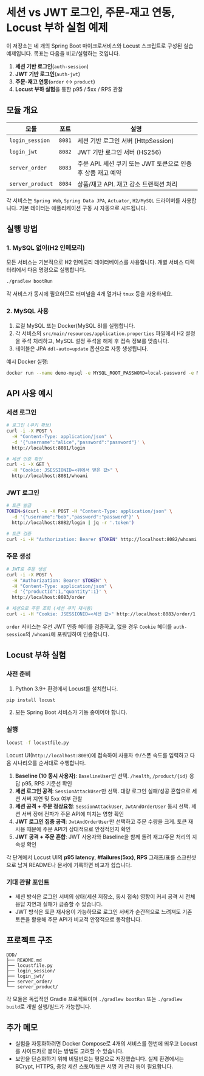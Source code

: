 # 세션 vs JWT 로그인, 주문-재고 연동, Locust 부하 실험 예제

이 저장소는 네 개의 Spring Boot 마이크로서비스와 Locust 스크립트로 구성된 실습 예제입니다. 목표는 다음을 비교/실험하는 것입니다.

1. **세션 기반 로그인**(`auth-session`)
2. **JWT 기반 로그인**(`auth-jwt`)
3. **주문-재고 연동**(`order` ↔ `product`)
4. **Locust 부하 실험**을 통한 p95 / 5xx / RPS 관찰

## 모듈 개요

| 모듈 | 포트 | 설명 |
| --- | --- | --- |
| `login_session` | `8081` | 세션 기반 로그인 서버 (HttpSession) |
| `login_jwt` | `8082` | JWT 기반 로그인 서버 (HS256) |
| `server_order` | `8083` | 주문 API. 세션 쿠키 또는 JWT 토큰으로 인증 후 상품 재고 예약 |
| `server_product` | `8084` | 상품/재고 API. 재고 감소 트랜잭션 처리 |

각 서비스는 `Spring Web`, `Spring Data JPA`, `Actuator`, `H2/MySQL` 드라이버를 사용합니다. 기본 데이터는 애플리케이션 구동 시 자동으로 시드됩니다.

## 실행 방법

### 1. MySQL 없이(H2 인메모리)

모든 서비스는 기본적으로 H2 인메모리 데이터베이스를 사용합니다. 개별 서비스 디렉터리에서 다음 명령으로 실행합니다.

```bash
./gradlew bootRun
```

각 서비스가 동시에 필요하므로 터미널을 4개 열거나 `tmux` 등을 사용하세요.

### 2. MySQL 사용

1. 로컬 MySQL 또는 Docker(MySQL 8)를 실행합니다.
2. 각 서비스의 `src/main/resources/application.properties` 파일에서 H2 설정을 주석 처리하고, MySQL 설정 주석을 해제 후 접속 정보를 맞춥니다.
3. 테이블은 JPA `ddl-auto=update` 옵션으로 자동 생성됩니다.

예시 Docker 실행:

```bash
docker run --name demo-mysql -e MYSQL_ROOT_PASSWORD=local-password -e MYSQL_DATABASE=demo -p 3306:3306 -d mysql:8
```

## API 사용 예시

### 세션 로그인

```bash
# 로그인 (쿠키 확보)
curl -i -X POST \
  -H "Content-Type: application/json" \
  -d '{"username":"alice","password":"password"}' \
  http://localhost:8081/login

# 세션 인증 확인
curl -i -X GET \
  -H "Cookie: JSESSIONID=<위에서 받은 값>" \
  http://localhost:8081/whoami
```

### JWT 로그인

```bash
# 토큰 발급
TOKEN=$(curl -s -X POST -H "Content-Type: application/json" \
  -d '{"username":"bob","password":"password"}' \
  http://localhost:8082/login | jq -r '.token')

# 토큰 검증
curl -i -H "Authorization: Bearer $TOKEN" http://localhost:8082/whoami
```

### 주문 생성

```bash
# JWT로 주문 생성
curl -i -X POST \
  -H "Authorization: Bearer $TOKEN" \
  -H "Content-Type: application/json" \
  -d '{"productId":1,"quantity":1}' \
  http://localhost:8083/order

# 세션으로 주문 조회 (세션 쿠키 재사용)
curl -i -H "Cookie: JSESSIONID=<세션 값>" http://localhost:8083/order/1
```

`order` 서비스는 우선 JWT 인증 헤더를 검증하고, 없을 경우 `Cookie` 헤더를 `auth-session`의 `/whoami`에 포워딩하여 인증합니다.

## Locust 부하 실험

### 사전 준비

1. Python 3.9+ 환경에서 Locust를 설치합니다.

```bash
pip install locust
```

2. 모든 Spring Boot 서비스가 기동 중이어야 합니다.

### 실행

```bash
locust -f locustfile.py
```

Locust UI(`http://localhost:8089`)에 접속하여 사용자 수/스폰 속도를 입력하고 다음 시나리오를 순서대로 수행합니다.

1. **Baseline (10 동시 사용자)**: `BaselineUser`만 선택. `/health`, `/product/{id}` 응답 p95, RPS 기준선 확인
2. **세션 로그인 공격**: `SessionAttackUser`만 선택. 대량 로그인 실패/성공 혼합으로 세션 서버 지연 및 5xx 여부 관찰
3. **세션 공격 + 주문 정상요청**: `SessionAttackUser`, `JwtAndOrderUser` 동시 선택. 세션 서버 장애 전파가 주문 API에 미치는 영향 확인
4. **JWT 로그인 집중 공격**: `JwtAndOrderUser`만 선택하고 주문 수량을 크게. 토큰 재사용 때문에 주문 API가 상대적으로 안정적인지 확인
5. **JWT 공격 + 주문 혼합**: JWT 사용자와 Baseline을 함께 돌려 재고/주문 처리의 지속성 확인

각 단계에서 Locust UI의 **p95 latency**, **#failures(5xx)**, **RPS** 그래프/표를 스크린샷으로 남겨 README나 문서에 기록하면 비교가 쉽습니다.

### 기대 관찰 포인트

- 세션 방식은 로그인 서버의 상태(세션 저장소, 동시 접속) 영향이 커서 공격 시 전체 응답 지연과 실패가 급증할 수 있습니다.
- JWT 방식은 토큰 재사용이 가능하므로 로그인 서버가 순간적으로 느려져도 기존 토큰을 활용해 주문 API가 비교적 안정적으로 동작합니다.

## 프로젝트 구조

```
DDD/
├── README.md
├── locustfile.py
├── login_session/
├── login_jwt/
├── server_order/
└── server_product/
```

각 모듈은 독립적인 Gradle 프로젝트이며 `./gradlew bootRun` 또는 `./gradlew build`로 개별 실행/빌드가 가능합니다.

## 추가 메모

- 실험을 자동화하려면 Docker Compose로 4개의 서비스를 한번에 띄우고 Locust를 사이드카로 붙이는 방법도 고려할 수 있습니다.
- 보안을 단순화하기 위해 비밀번호는 평문으로 저장했습니다. 실제 환경에서는 BCrypt, HTTPS, 중앙 세션 스토어/토큰 서명 키 관리 등이 필요합니다.
